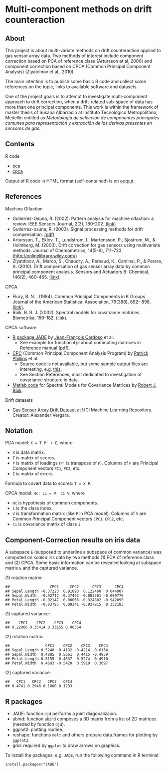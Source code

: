 # Multi-component methods on drift counteraction

## About
This project is about multi-variate methods on drift counteraction applied to gas sensor array data.
Two methods of interest include component correction based on PCA of reference class (Artursson et al, 2000)
and component correction based on CPCA (Common Principal Component Analysis) (Ziyatdinov et al., 2010).

The main intention is to publish some basic R code and collect some references on the topic, links to available software and datasets.

One of the project goals is to attempt to investigate multi-component approach to drift correction,
when a drift-related sub-space of data has more than one principal components. 
This work is within the framework of master thesis of Susana Albarracín at Instituto Tecnológico Metropolitano, Medellín
entitled as *Metodología de selección de componentes principales comunes para representación y extracción de las derivas presentes en sensores de gas*.

## Contents

R code
* [pca](drift-multicomp/tree/master/pca)
* [cpca](drift-multicomp/tree/master/cpca)

Output of R code in HTML format (self-contained) is on [output](drift-multicomp/tree/master/output).

## References

Machine Olfaction
* Gutierrez-Osuna, R. (2002). Pattern analysis for machine olfaction: a review. IEEE Sensors Journal, 2(3), 189–202. [(link)](http://ieeexplore.ieee.org/xpls/abs_all.jsp?arnumber=1021060&tag=1)
* Gutierrez-osuna, R. (2003). Signal processing methods for drift compensation. [(pdf)](http://research.cse.tamu.edu/prism/lectures/talks/nose03.pdf)
* Artursson, T., Eklov, T., Lundstrom, I., Martensson, P., Sjostrom, M., & Holmberg, M. (2000). Drift correction for gas sensors using multivariate methods. Journal of Chemometrics, 14(5-6), 711–723. [(http://onlinelibrary.wiley.com/)](http://onlinelibrary.wiley.com/)
* Ziyatdinov, A., Marco, S., Chaudry, A., Persaud, K., Caminal, P., & Perera, A. (2010). Drift compensation of gas sensor array data by common principal component analysis. Sensors and Actuators B: Chemical, 146(2), 460–465. [(link)](http://www.sciencedirect.com/science/article/pii/S0925400509008995).

CPCA
* Flury, B. N. . (1984). Common Principal Components in K Groups. Journal of the American Statistical Association, 79(388), 892– 898. [(link)](http://www.jstor.org/stable/2288721).
* Boik, B. R. J. (2002). Spectral models for covariance matrices. Biometrika, 159–182. [(link)](http://biomet.oxfordjournals.org/content/89/1/159.abstract).


CPCA software
* [R package JADE](http://cran.r-project.org/web/packages/JADE/index.html) by [Jean-François Cardoso](http://perso.telecom-paristech.fr/~cardoso/) et al.
  * See example for function `djd` about commuting matrices in Reference manual [(pdf)](http://cran.r-project.org/web/packages/JADE/JADE.pdf).
* [CPC](http://pages.uoregon.edu/pphil/programs/cpc/cpc.htm) (Common Principal Component Analysis Program) by [Patrick Phillips](http://pages.uoregon.edu/pphil/) et al.
  * Source code is not available, but some sample output files are interesting, e.g. [this](http://darkwing.uoregon.edu/~pphil/programs/cpc/data/vole.out).
  * See Section References, most dedicated to investigation of covariance structure in data.
* [Matlab code](http://www.math.montana.edu/~rjboik/spectral/) for Spectral Models for Covariance Matrices by [Robert J. Boik](http://www.math.montana.edu/~rjboik/).


Drift datasets
* [Gas Sensor Array Drift Dataset](http://archive.ics.uci.edu/ml/datasets/Gas+Sensor+Array+Drift+Dataset) at UCI Machine Learning Repository. Creator: Alexander Vergara.

## Notation

PCA model: `X = T P' + E`, where
* `X` is data matrix.
* `T` is matrix of scores.
* `P` is matrix of loadings (`P'` is transpose of `P`). Columns of `P` are Principal Component vectors `PC1`, `PC2`, etc.
* `E` is matrix of errors.

Formula to covert data to scores: `T = X P`.

CPCA model: `Hc: Li = V' Ci V`, where

* `Hc` is hypothesis of common components.
* `i` is the class index.
* `V` is transformation matrix (like `P` in PCA model). Columns of `V` are Common Principal Component vectors `CPC1`, `CPC2`, etc.
* `Ci` is covariance matrix of class `i`.

## Component-Correction results on iris data

A subspace `E` (supposed to underline a subspace of common variance) was computed
on *scaled* iris data by two methods (1) PCA of reference class and (2) CPCA. 
Some basic information can be revealed looking at subspace matrix `E` and the captured variance.

(1) rotation matrix:
```
##                  CPC1     CPC2      CPC3      CPC4
## Sepal.Length -0.37223  0.91893  0.122460  0.044907
## Sepal.Width  -0.92712 -0.37462 -0.003361 -0.009776
## Petal.Length -0.02147  0.08063 -0.324802 -0.942095
## Petal.Width  -0.03785  0.09341 -0.937815  0.332183
```

(1) captured variance:
```
##    CPC1    CPC2    CPC3    CPC4 
## 0.22866 0.35414 0.33155 0.08564 
```

(2) rotation matrix:
```
##                CPC1    CPC2    CPC3    CPC4
## Sepal.Length 0.5248  0.4132 -0.4214  0.6134
## Sepal.Width  0.4885  0.5661  0.4415 -0.4959
## Petal.Length 0.5155 -0.4637 -0.5274 -0.4910
## Petal.Width  0.4693 -0.5420  0.5910  0.3697
```

(2) captured variance:
```
##   CPC1   CPC2   CPC3   CPC4 
## 0.4741 0.2946 0.1080 0.1233 
```


## R packages

* JADE: function `djd` performs a joint diagonalizaion.
* abind: function `abind` composes a 3D matrix from a list of 2D matrices (needed by function `djd`).
* ggplot2: plotting routine.
* reshape: functions `melt` and others prepare data.frames for plotting by `ggplot2`.
* grid: required by `ggplot` to draw arrows on graphics.

To install the packages, e.g. `JADE`, run the following command in R terminal:
```
install.packages("JADE")
```
